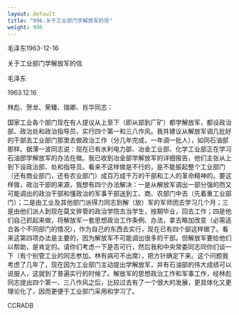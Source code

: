 ```yaml
---
layout: default
title: "996.关于工业部门学解放军的信"
weight: 996
---
```


毛泽东1963-12-16

关于工业部门学解放军的信

毛泽东

1963.12.16

林彪、贺龙、荣臻、瑞卿、肖华同志：

国家工业各个部门现在有人提议从上至下（即从部到厂矿）都学解放军，都设政治部、政治处和政治指导员，实行四个第一和三八作风。我并建议从解放军调几批好的干部去工业部门那里去做政治工作（分几年完成，一年调一批人），如同石油部那样。据薄一波同志说：现在已有水利电力部、冶金工业部、化学工业部正在学习石油部学解放军的办法在做。我已收到冶金部学解放军的详细报告，他们主张从上到下设政治部、处和指导员。看来不这样做是不行的，是不能振起整个工业部门（还有商业部门，还有农业部门）成百万成千万的干部和工人的革命精神的。要这样做，政治干部的来源，我想有四个办法解决：一是从解放军调出一部分强的而又可能调出的政治干部和懂政治的军事干部送到工、商、农部门中去（先着重工业部门）；二是由工业及其他部门派得力同志到解（放）军的军师团去学习几个月；三是由他们派人到现在莫文骅管的政治学院去当学生，按期毕业，回去工作；四是他们自己抓起来做，将解放军一套思想政治工作条例、办法，拿去略加改变（必需适合各个不同部门的情况），作为自己的东西去实行，现在已有四个部这样做了。看来这第四项办法是主要的，因为解放军不可能调出很多的干部。但解放军要给他们以帮助，是肯定的。请你们考虑一下是否可行，然后我和中央常委同志同你们谈一下（有个别管工业的同志参加。林有病可不出席），把方针确定下来。这个问题我考虑了几年了，现在因为工业部门主动提出学解放军，并有石油部的伟大成绩可以说服人，这就到了普遍实行的时候了。解放军的思想政治工作和军事工作，经林彪同志提出四个第一、三八作风之后，比较过去有了一个很大的发展，更具体化又更理论化了，因而更便于工业部门采用和学习了。

CCRADB

